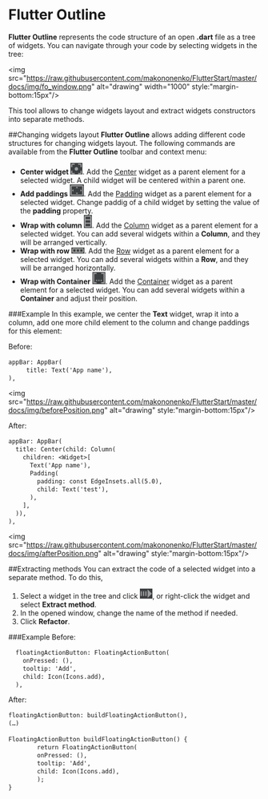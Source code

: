 # Flutter Outline
**Flutter Outline** represents the code structure of an open **.dart** file as a tree of widgets. You can navigate through your code by selecting widgets in the 
tree:

<img src="https://raw.githubusercontent.com/makononenko/FlutterStart/master/docs/img/fo_window.png" alt="drawing" width="1000" style:"margin-bottom:15px"/>

 This tool allows to change widgets layout and extract widgets constructors into separate methods.

##Changing widgets layout
**Flutter Outline** allows adding different code structures for changing widgets layout. The following commands are available from the **Flutter Outline** toolbar and context menu:

- **Center widget** ![](https://raw.githubusercontent.com/makononenko/FlutterStart/master/docs/img/fo_center.png). Add the [Center](https://docs.flutter.io/flutter/widgets/Center-class.html) widget as a parent element for a selected widget. A child widget will be centered within a parent one.
- **Add paddings** ![](https://raw.githubusercontent.com/makononenko/FlutterStart/master/docs/img/fo_padding.png). Add the [Padding](https://docs.flutter.io/flutter/widgets/Padding-class.html) widget as a parent element for a selected widget. Change paddig of a child widget by setting the value of the **padding** property.
- **Wrap with column** ![](https://raw.githubusercontent.com/makononenko/FlutterStart/master/docs/img/fo_column.png). Add the [Column](https://docs.flutter.io/flutter/widgets/Column-class.html) widget as a parent element for a selected widget. You can add several widgets within a **Column**, and they will be arranged vertically.
-  **Wrap with row** ![](https://raw.githubusercontent.com/makononenko/FlutterStart/master/docs/img/fo_row.png). Add the [Row](https://docs.flutter.io/flutter/widgets/Row-class.html) widget as a parent element for a selected widget. You can add several widgets within a **Row**, and they will be arranged horizontally.
- **Wrap with Container** ![](https://raw.githubusercontent.com/makononenko/FlutterStart/master/docs/img/fo_container.png). Add the [Container](https://docs.flutter.io/flutter/widgets/Container-class.html) widget as a parent element for a selected widget.  You can add several widgets within a **Container** and adjust their position.

###Example
In this example, we center the **Text** widget, wrap it into a column, add one more child element to the column and change paddings for this element:

Before:


	appBar: AppBar(
		 title: Text('App name'),
	),

<img src="https://raw.githubusercontent.com/makononenko/FlutterStart/master/docs/img/beforePosition.png" alt="drawing" style:"margin-bottom:15px"/>

After:

	appBar: AppBar(
	  title: Center(child: Column(
	    children: <Widget>[
	      Text('App name'),
	      Padding(
	        padding: const EdgeInsets.all(5.0),
	        child: Text('test'),
	      ),
	    ],
	  )),
    ),

<img src="https://raw.githubusercontent.com/makononenko/FlutterStart/master/docs/img/afterPosition.png" alt="drawing" style:"margin-bottom:15px"/>

##Extracting methods
You can extract the code of a selected widget into a separate method. 
To do this,


1. Select a widget in the tree and click ![](https://raw.githubusercontent.com/makononenko/FlutterStart/master/docs/img/fo_extractMethod.png), or right-click the widget and select **Extract method**.
2. In the opened window, change the name of the method if needed.
3. Click **Refactor**.

###Example
Before:

	  floatingActionButton: FloatingActionButton(
	    onPressed: (),
	    tooltip: 'Add',
	    child: Icon(Icons.add),
	  ),

After:

	floatingActionButton: buildFloatingActionButton(),
	(…)
		
	FloatingActionButton buildFloatingActionButton() {
			return FloatingActionButton(
	 		onPressed: (),
		    tooltip: 'Add',
		    child: Icon(Icons.add),
			);
	}

	

 


